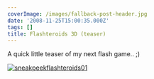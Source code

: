 ```yaml
---
coverImage: /images/fallback-post-header.jpg
date: '2008-11-25T15:00:35.000Z'
tags: []
title: Flashteroids 3D (teaser)
---
```


A quick little teaser of my next flash game.. ;)

<!-- more -->

[![](https://mikecann.co.uk/wp-content/uploads/2008/11/sneakpeekflashteroids01.png "sneakpeekflashteroids01")](https://mikecann.co.uk/wp-content/uploads/2008/11/sneakpeekflashteroids01.png)

